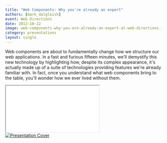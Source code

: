 ```yaml
---
title: "Web Components: Why you're already an expert"
authors: [mark_dalgleish]
event: Web Directions
date: 2013-10-22
image: web-components-why-you-are-already-an-expert-at-web-directions.jpg
category: presentations
layout: single
---
```


Web components are about to fundamentally change how we structure our web
applications. In a fast and furious fifteen minutes, we'll demystify this new
technology by highlighting how, despite its complex appearance, it's actually
made up of a suite of technologies providing features we're already familiar
with. In fact, once you understand what web components bring to the table,
you'll wonder how we ever lived without them.

<!-- Excerpt -->

<div class="video-wrap">
    <iframe src="//www.youtube.com/embed/s1PTPZwzQA4" itemprop="video"></iframe>
</div>

<a href="http://markdalgleish.github.io/presentation-web-components/">
    <img src="../../img/stories/web-components-why-you-are-already-an-expert-at-web-directions-cover.jpg" alt="Presentation Cover">
</a>
